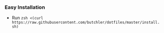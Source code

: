 ### Easy Installation

* Run `zsh <(curl https://raw.githubusercontent.com/butchler/dotfiles/master/install.sh)`
